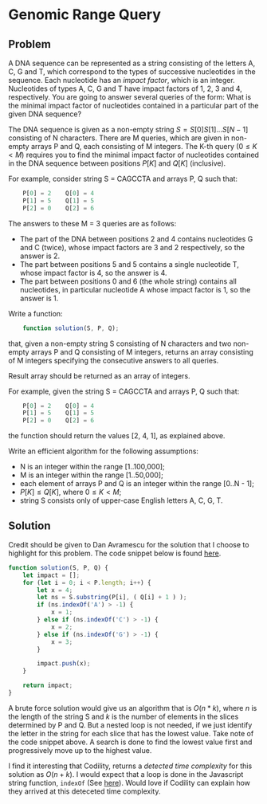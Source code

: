 # Genomic Range Query

## Problem

A DNA sequence can be represented as a string consisting of the letters A, C, G and T, which correspond to the types of successive nucleotides in the sequence. Each nucleotide has an _impact factor_, which is an integer. Nucleotides of types A, C, G and T have impact factors of 1, 2, 3 and 4, respectively. You are going to answer several queries of the form: What is the minimal impact factor of nucleotides contained in a particular part of the given DNA sequence?

The DNA sequence is given as a non-empty string $S = S[0]S[1]...S[N-1]$ consisting of N characters. There are M queries, which are given in non-empty arrays P and Q, each consisting of M integers. The K-th query $(0 ≤ K < M)$ requires you to find the minimal impact factor of nucleotides contained in the DNA sequence between positions $P[K]$ and $Q[K]$ (inclusive).

For example, consider string S = CAGCCTA and arrays P, Q such that:

```js
    P[0] = 2    Q[0] = 4
    P[1] = 5    Q[1] = 5
    P[2] = 0    Q[2] = 6
```

The answers to these M = 3 queries are as follows:

- The part of the DNA between positions 2 and 4 contains nucleotides G and C (twice), whose impact factors are 3 and 2 respectively, so the answer is 2.
- The part between positions 5 and 5 contains a single nucleotide T, whose impact factor is 4, so the answer is 4.
- The part between positions 0 and 6 (the whole string) contains all nucleotides, in particular nucleotide A whose impact factor is 1, so the answer is 1.

Write a function:

```js
    function solution(S, P, Q);
```

that, given a non-empty string S consisting of N characters and two non-empty arrays P and Q consisting of M integers, returns an array consisting of M integers specifying the consecutive answers to all queries.

Result array should be returned as an array of integers.

For example, given the string S = CAGCCTA and arrays P, Q such that:

```js
    P[0] = 2    Q[0] = 4
    P[1] = 5    Q[1] = 5
    P[2] = 0    Q[2] = 6
```

the function should return the values [2, 4, 1], as explained above.

Write an efficient algorithm for the following assumptions:

- N is an integer within the range [1..100,000];
- M is an integer within the range [1..50,000];
- each element of arrays P and Q is an integer within the range [0..N - 1];
- $P[K] ≤ Q[K]$, where $0 ≤ K < M$;
- string S consists only of upper-case English letters A, C, G, T.

## Solution

Credit should be given to Dan Avramescu for the solution that I choose to highlight for this problem. The code snippet below is found [here](https://danwritescode.com/genomic-range-query-codility-100-correct-javascript-solution/).

```js
function solution(S, P, Q) {
    let impact = [];
    for (let i = 0; i < P.length; i++) {
        let x = 4;
        let ns = S.substring(P[i], ( Q[i] + 1 ) );
        if (ns.indexOf('A') > -1) {
            x = 1;
        } else if (ns.indexOf('C') > -1) {
            x = 2;
        } else if (ns.indexOf('G') > -1) {
            x = 3;
        }

        impact.push(x);
    }

    return impact;
}
```

A brute force solution would give us an algorithm that is $O(n * k)$, where $n$ is the length of the string S and $k$ is the number of elements in the slices determined by P and Q. But a nested loop is not needed, if we just identify the letter in the string for each slice that has the lowest value. Take note of the code snippet above. A search is done to find the lowest value first and progressively move up to the highest value.

I find it interesting that Codility, returns a _detected time complexity_ for this solution as $O(n + k)$. I would expect that a loop is done in the Javascript string function, `indexOf` (See [here](https://learnersbucket.com/examples/algorithms/javascript-string-contains-substring/#:~:text=We%20are%20checking%20the%20substring,complexity%20is%20O(1).)). Would love if Codility can explain how they arrived at this deteceted time complexity.